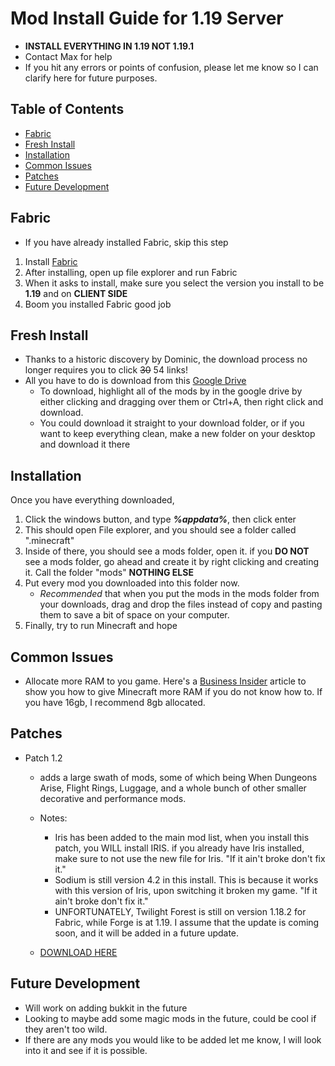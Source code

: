 # Mod Install Guide for 1.19 Server

- **INSTALL EVERYTHING IN 1.19 NOT 1.19.1**
- Contact Max for help
- If you hit any errors or points of confusion, please let me know so I can clarify here for future purposes.

## Table of Contents

- [Fabric](#Fabric)
- [Fresh Install](#Fresh-Install)
- [Installation](#Installation)
- [Common Issues](#Common-Issues)
- [Patches](#Patches)
- [Future Development](#Future-Development)

## Fabric

- If you have already installed Fabric, skip this step

1. Install [Fabric](https://fabricmc.net/use/installer/)
2. After installing, open up file explorer and run Fabric
3. When it asks to install, make sure you select the version you install to be **1.19** and on **CLIENT SIDE**
4. Boom you installed Fabric good job

## Fresh Install

- Thanks to a historic discovery by Dominic, the download process no longer requires you to click ~~30~~ 54 links!
- All you have to do is download from this [Google Drive](https://drive.google.com/drive/folders/1ethi-jyXfPoVZaotmY_CTBDhsADzofGc?usp=sharing)
  - To download, highlight all of the mods by in the google drive by either clicking and dragging over them or Ctrl+A, then right click and download.
  - You could download it straight to your download folder, or if you want to keep everything clean, make a new folder on your desktop and download it there

## Installation

Once you have everything downloaded,

1. Click the windows button, and type **_%appdata%_**, then click enter
2. This should open File explorer, and you should see a folder called ".minecraft"
3. Inside of there, you should see a mods folder, open it. if you **DO NOT** see a mods folder, go ahead and create it by right clicking and creating it. Call the folder "mods" **NOTHING ELSE**
4. Put every mod you downloaded into this folder now.
   - _Recommended_ that when you put the mods in the mods folder from your downloads, drag and drop the files instead of copy and pasting them to save a bit of space on your computer.
5. Finally, try to run Minecraft and hope

## Common Issues

- Allocate more RAM to you game. Here's a [Business Insider](https://www.businessinsider.com/guides/tech/how-to-allocate-more-ram-to-minecraft) article to show you how to give Minecraft more RAM if you do not know how to. If you have 16gb, I recommend 8gb allocated.

## Patches

- Patch 1.2

  - adds a large swath of mods, some of which being When Dungeons Arise, Flight Rings, Luggage, and a whole bunch of other smaller decorative and performance mods.

  - Notes:

    - Iris has been added to the main mod list, when you install this patch, you WILL install IRIS. if you already have Iris installed, make sure to not use the new file for Iris. "If it ain't broke don't fix it."
    - Sodium is still version 4.2 in this install. This is because it works with this version of Iris, upon switching it broken my game. "If it ain't broke don't fix it."
    - UNFORTUNATELY, Twilight Forest is still on version 1.18.2 for Fabric, while Forge is at 1.19. I assume that the update is coming soon, and it will be added in a future update.

  - [DOWNLOAD HERE](https://drive.google.com/drive/folders/1OMTHC4ogf8cTe7309u7NajZAkyTtPy4B?usp=sharing)

## Future Development

- Will work on adding bukkit in the future
- Looking to maybe add some magic mods in the future, could be cool if they aren't too wild.
- If there are any mods you would like to be added let me know, I will look into it and see if it is possible.
